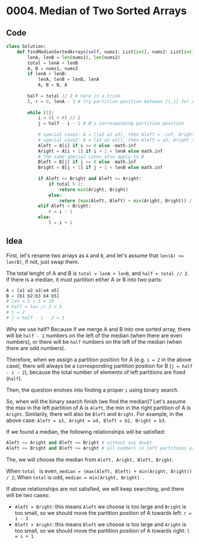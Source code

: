# 0004. Median of Two Sorted Arrays

## Code

```python
class Solution:
    def findMedianSortedArrays(self, nums1: List[int], nums2: List[int]) -> float:
        lenA, lenB = len(nums1), len(nums2)
        total = lenA + lenB
        A, B = nums1, nums2
        if lenA > lenB:
            lenA, lenB = lenB, lenA
            A, B = B, A
      
        half = total // 2 # here is a trick
        l, r = 0, lenA - 1 # try partition position between [i,j] for A
        
        while (1):
            i = (l + r) // 2
            j = half - i - 2 # B's corresponding partition position
            
            # special case1: A = [|a1 a2 a3], then Aleft = -inf, Aright = a1
            # special case2: A = [a1 a2 a3|], then Aleft = a3, Aright = inf
            Aleft = A[i] if i >= 0 else -math.inf
            Aright = A[i + 1] if i + 1 < lenA else math.inf
            # The same special cases also apply to B
            Bleft = B[j] if j >= 0 else -math.inf
            Bright = B[j + 1] if j + 1 < lenB else math.inf
            
            if Aleft <= Bright and Bleft <= Aright:
                if total % 2:
                    return min(Aright, Bright)
                else:
                    return (max(Aleft, Bleft) + min(Aright, Bright)) / 2
            elif Aleft > Bright:
                r = i - 1
            else:
                l = i + 1
```

## Idea

First, let's rename two arrays as `A` and `B`, and let's assume that `len(A) <= len(B)`, if not, just swap them.

The total lenght of A and B is `total = lenA + lenB`, and `half = total // 2`. If there is a median, it must partition either A or B into two parts:

```python
A = [a1 a2 a3|a4 a5]
B = [b1 b2|b3 b4 b5]
# len = 5 + 5 = 10
# half = len // 2 = 5
# i = 2
# j = half - i - 2 = 1
```

Why we use half? Because if we merge A and B into one sorted array, there will be `half - 1` numbers on the left of the median (when there are even numbers), or there will be `half` numbers on the left of the median (when there are odd numbers). 

Therefore, when we assign a partition position for A (e.g. `i = 2` in the above case), there will always be a corresponding partition position for B (`j = half - i - 2`), because the total number of elements of left partitions are fixed (`half`).

Then, the question enolves into finding a proper `i` using binary search.

So, when will the binary search finish (we find the median)? Let's assume the max in the left partition of A is `Aleft`, the min in the right partition of A is `Aright`. Similarily, there will also be `Bleft` and `Bright`. For example, in the above case: `Aleft = a3, Aright = a4, Bleft = b2, Bright = b3`.

If we found a median, the following relationships will be satisfied:

```python
Aleft <= Aright and Bleft <= Bright # without any doubt
Aleft <= Bright and Bleft <= Aright # all numbers in left partitions are <= all numbers in right partitions
````

The, we will choose the median from `Aleft, Aright, Bleft, Bright`.

When `total ` is even, `median = (max(Aleft, Bleft) + min(Aright, Bright)) / 2`; When `total` is odd, `median = min(Aright, Bright) `.

If above relationships are not satisfied, we will keep searching, and there will be two cases:

-  `Aleft > Bright`: this means `Aleft` we choose is too large and `Bright` is too small, so we should move the partition position of A towards left: `r = i - 1`
- `Bleft > Aright`: this means `Bleft` we choose is too large and `Aright` is too small, so we should move the partition position of A towards right: `l = i + 1`
